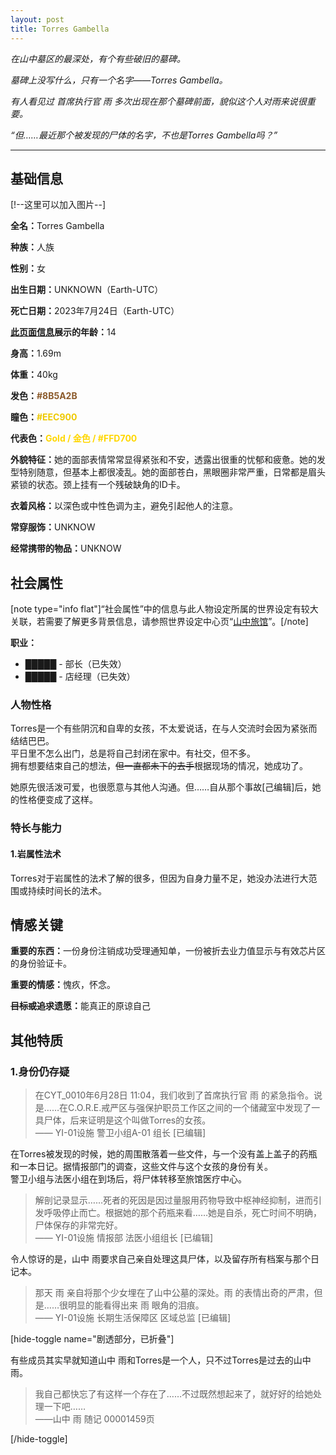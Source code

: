 ```yaml
---
layout: post
title: Torres Gambella
---
```



<p><em>在山中墓区的最深处，有个有些破旧的墓碑。</em></p><p><em>墓碑上没写什么，只有一个名字——Torres Gambella。</em></p><p><em>有人看见过 首席执行官 雨 多次出现在那个墓碑前面，貌似这个人对雨来说很重要。</em></p><p><em>“但……最近那个被发现的尸体的名字，不也是Torres Gambella吗？”</em></p><hr><h2>基础信息</h2><p>[!--这里可以加入图片--]</p><p><strong>全名：</strong>Torres Gambella</p><p><strong>种族：</strong>人族</p><p><strong>性别：</strong>女</p><p><strong>出生日期：</strong>UNKNOWN（Earth-UTC）</p><p><strong>死亡日期：</strong>2023年7月24日（Earth-UTC）</p><p><strong><u>此页面信息</u>展示的年龄：</strong>14</p><p><strong>身高：</strong>1.69m</p><p><strong>体重：</strong>40kg</p><p><strong>发色：</strong><span style="color:#8B5A2B;font-weight:bold;">#8B5A2B</span></p><p><strong>瞳色：</strong><span style="color:#EEC900;font-weight:bold;">#EEC900</span></p><p><strong>代表色：</strong><span style="color:#FFD700;font-weight:bold;">Gold / 金色 / #FFD700</span></p><p><strong>外貌特征：</strong>她的面部表情常常显得紧张和不安，透露出很重的忧郁和疲惫。她的发型特别随意，但基本上都很凌乱。她的面部苍白，黑眼圈非常严重，日常都是眉头紧锁的状态。颈上挂有一个残破缺角的ID卡。</p><p><strong>衣着风格：</strong>以深色或中性色调为主，避免引起他人的注意。</p><p><strong>常穿服饰：</strong>UNKNOW</p><p><strong>经常携带的物品：</strong>UNKNOW</p><h2>社会属性</h2><p>[note type="info flat"]“社会属性”中的信息与此人物设定所属的世界设定有较大关联，若需要了解更多背景信息，请参照世界设定中心页“<a href="/index.php/worldsetting/yamanaka-inn.html">山中旅馆</a>”。[/note]</p><p><strong>职业：</strong></p><ul><li>█████ - 部长（已失效）</li><li>█████ - 店经理（已失效）</li></ul><h3>人物性格</h3><p>Torres是一个有些阴沉和自卑的女孩，不太爱说话，在与人交流时会因为紧张而结结巴巴。<br>平日里不怎么出门，总是将自己封闭在家中。有社交，但不多。<br>拥有想要结束自己的想法，<del>但一直都未下的去手</del>根据现场的情况，她成功了。</p><p>她原先很活泼可爱，也很愿意与其他人沟通。但……自从那个事故[己编辑]后，她的性格便变成了这样。</p><h3>特长与能力</h3><h4>1.岩属性法术</h4><p>Torres对于岩属性的法术了解的很多，但因为自身力量不足，她没办法进行大范围或持续时间长的法术。</p><h2>情感关键</h2><p><strong>重要的东西：</strong>一份身份注销成功受理通知单，一份被折去业力值显示与有效芯片区的身份验证卡。</p><p><strong>重要的情感：</strong>愧疚，怀念。</p><p><strong><del>目标或追求</del>遗愿：</strong>能真正的原谅自己</p><h2>其他特质</h2><h3>1.身份仍存疑</h3><blockquote>在CYT_0010年6月28日 11:04，我们收到了首席执行官 雨 的紧急指令。说是……在C.O.R.E.戒严区与强保护职员工作区之间的一个储藏室中发现了一具尸体，后来证明是这个叫做Torres的女孩。<br>—— YI-01设施 警卫小组A-01 组长 [已编辑]</blockquote><p>在Torres被发现的时候，她的周围散落着一些文件，与一个没有盖上盖子的药瓶和一本日记。据情报部门的调查，这些文件与这个女孩的身份有关。<br>警卫小组与法医小组在到场后，将尸体转移至旅馆医疗中心。</p><blockquote>解剖记录显示……死者的死因是因过量服用药物导致中枢神经抑制，进而引发呼吸停止而亡。根据她的那个药瓶来看……她是自杀，死亡时间不明确，尸体保存的非常完好。<br>—— YI-01设施 情报部 法医小组组长 [已编辑]</blockquote><p>令人惊讶的是，山中 雨要求自己亲自处理这具尸体，以及留存所有档案与那个日记本。</p><blockquote>那天 雨 亲自将那个少女埋在了山中公墓的深处。雨 的表情出奇的严肃，但是……很明显的能看得出来 雨 眼角的泪痕。<br>—— YI-01设施 长期生活保障区 区域总监 [已编辑]</blockquote><p>[hide-toggle name="剧透部分，已折叠"]</p><p>有些成员其实早就知道山中 雨和Torres是一个人，只不过Torres是过去的山中 雨。</p><blockquote>我自己都快忘了有这样一个存在了……不过既然想起来了，就好好的给她处理一下吧……<br>——山中 雨 随记 00001459页</blockquote><p>[/hide-toggle]</p>
